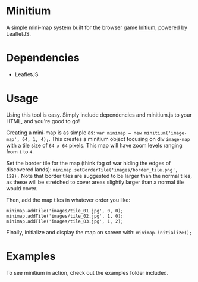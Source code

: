 # Minitium
A simple mini-map system built for the browser game [Initium](http://playinitium.com/), powered by LeafletJS.

# Dependencies
- LeafletJS

# Usage
Using this tool is easy. Simply include dependencies and minitium.js to your HTML, and you're good to go!

Creating a mini-map is as simple as:
```var minimap = new minitium('image-map', 64, 1, 4);```. This creates a minitium object focusing on div ```image-map``` with a tile size of ```64 x 64``` pixels. This map will have zoom levels ranging from ```1``` to ```4```.

Set the border tile for the map (think fog of war hiding the edges of discovered lands):
```minimap.setBorderTile('images/border_tile.png', 128);```
Note that border tiles are suggested to be larger than the normal tiles, as these will be stretched to cover areas slightly larger than a normal tile would cover.

Then, add the map tiles in whatever order you like:

```
minimap.addTile('images/tile_01.jpg', 0, 0);
minimap.addTile('images/tile_02.jpg', 1, 0);
minimap.addTile('images/tile_03.jpg', 1, 2);
```

Finally, initialize and display the map on screen with:
```minimap.initialize();```

# Examples
To see minitium in action, check out the examples folder included.
